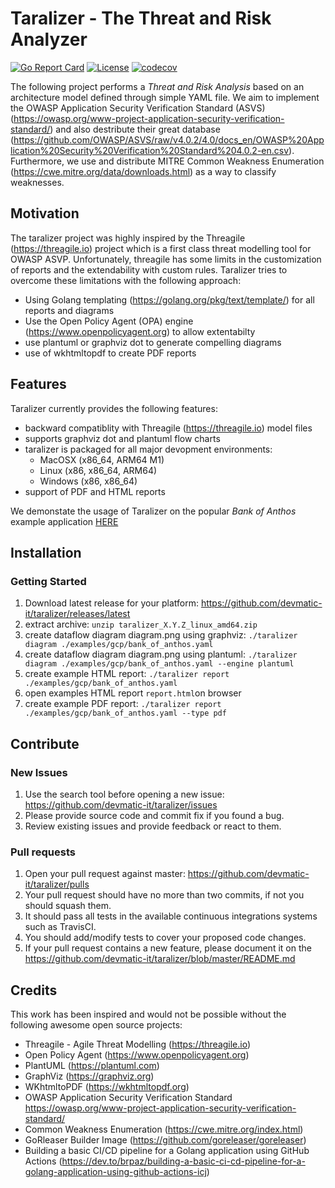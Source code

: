 # Taralizer - The Threat and Risk Analyzer

[![Go Report Card](https://goreportcard.com/badge/github.com/devmatic-it/taralizer)](https://goreportcard.com/report/github.com/devmatic-it/taralizer)
[![License](https://img.shields.io/badge/License-Apache%202.0-blue.svg)](https://github.com/devmatic-it/taralizer/blob/master/LICENSE)
[![codecov](https://codecov.io/gh/devmatic-it/taralizer/branch/main/graph/badge.svg)](https://codecov.io/gh/devmatic-it/taralizer)

The following project performs a *Threat and Risk Analysis* based on an architecture model defined through simple YAML file.
We aim to implement the OWASP Application Security Verification Standard (ASVS)(<https://owasp.org/www-project-application-security-verification-standard/>) and also destribute their great database (<https://github.com/OWASP/ASVS/raw/v4.0.2/4.0/docs_en/OWASP%20Application%20Security%20Verification%20Standard%204.0.2-en.csv>).
Furthermore, we use and distribute MITRE Common Weakness Enumeration (<https://cwe.mitre.org/data/downloads.html>) as a way to classify weaknesses.

## Motivation

The taralizer project was highly inspired by the Threagile (<https://threagile.io>) project which is a first class threat modelling tool for OWASP ASVP.
Unfortunately, threagile has some limits in the customization of reports and the extendability with custom rules.
Taralizer tries to overcome these limitations with the following approach:

- Using Golang templating (<https://golang.org/pkg/text/template/>) for all reports and diagrams
- Use the Open Policy Agent (OPA) engine (<https://www.openpolicyagent.org>) to allow extentabilty
- use plantuml or graphviz dot to generate compelling diagrams
- use of wkhtmltopdf to create PDF reports

## Features

Taralizer currently provides the following features:

- backward compatiblity with Threagile (<https://threagile.io>) model files
- supports graphviz dot and plantuml flow charts
- taralizer is packaged for all major devopment environments:
  - MacOSX (x86_64, ARM64 M1)
  - Linux (x86, x86_64, ARM64)
  - Windows (x86, x86_64)
- support of PDF and HTML reports

We demonstate the usage of Taralizer on the popular *Bank of Anthos* example application [HERE](<https://github.com/devmatic-it/taralizer/blob/main/examples/gcp/README.md>)
## Installation

### Getting Started

1. Download latest release for your platform: <https://github.com/devmatic-it/taralizer/releases/latest>
2. extract archive: `unzip taralizer_X.Y.Z_linux_amd64.zip`
3. create dataflow diagram diagram.png using graphviz: `./taralizer diagram ./examples/gcp/bank_of_anthos.yaml`
4. create dataflow diagram diagram.png using plantuml: `./taralizer diagram ./examples/gcp/bank_of_anthos.yaml --engine plantuml`
5. create example HTML report: `./taralizer report ./examples/gcp/bank_of_anthos.yaml`
6. open examples HTML report `report.html`on browser
7. create example PDF report: `./taralizer report ./examples/gcp/bank_of_anthos.yaml --type pdf`

## Contribute

### New Issues

1. Use the search tool before opening a new issue: <https://github.com/devmatic-it/taralizer/issues>
2. Please provide source code and commit fix if you found a bug.
3. Review existing issues and provide feedback or react to them.

### Pull requests

1. Open your pull request against master:  <https://github.com/devmatic-it/taralizer/pulls>
2. Your pull request should have no more than two commits, if not you should squash them.
3. It should pass all tests in the available continuous integrations systems such as TravisCI.
4. You should add/modify tests to cover your proposed code changes.
5. If your pull request contains a new feature, please document it on the <https://github.com/devmatic-it/taralizer/blob/master/README.md>

## Credits

This work has been inspired and would not be possible without the following awesome open source projects:

- Threagile - Agile Threat Modelling (<https://threagile.io>)
- Open Policy Agent (<https://www.openpolicyagent.org>)
- PlantUML (<https://plantuml.com>)
- GraphViz (<https://graphviz.org>)
- WKhtmltoPDF (<https://wkhtmltopdf.org>)
- OWASP Application Security Verification Standard <https://owasp.org/www-project-application-security-verification-standard/>
- Common Weakness Enumeration (<https://cwe.mitre.org/index.html>)
- GoRleaser Builder Image (<https://github.com/goreleaser/goreleaser>)
- Building a basic CI/CD pipeline for a Golang application using GitHub Actions
(<https://dev.to/brpaz/building-a-basic-ci-cd-pipeline-for-a-golang-application-using-github-actions-icj>)
